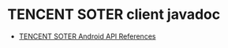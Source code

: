 # TENCENT SOTER client javadoc

* [TENCENT SOTER Android API References][android-docs]

[android-docs]: client-javadoc/index.html
